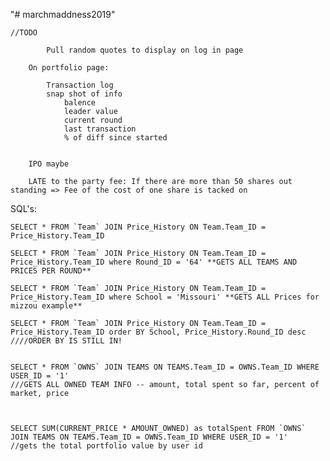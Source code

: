 "# marchmaddness2019" 


	//TODO 
			
			Pull random quotes to display on log in page
			
		On portfolio page: 
			
			Transaction log
			snap shot of info
				balence
				leader value 
				current round 
				last transaction
				% of diff since started 
		
		
		IPO maybe

		LATE to the party fee: If there are more than 50 shares out standing => Fee of the cost of one share is tacked on 
		

SQL's:

	SELECT * FROM `Team` JOIN Price_History ON Team.Team_ID = Price_History.Team_ID
	
	SELECT * FROM `Team` JOIN Price_History ON Team.Team_ID = Price_History.Team_ID where Round_ID = '64' **GETS ALL TEAMS AND PRICES PER ROUND**
	
	SELECT * FROM `Team` JOIN Price_History ON Team.Team_ID = Price_History.Team_ID where School = 'Missouri' **GETS ALL Prices for mizzou example**
	
	SELECT * FROM `Team` JOIN Price_History ON Team.Team_ID = Price_History.Team_ID order BY School, Price_History.Round_ID desc ////ORDER BY IS STILL IN!
	
	
	SELECT * FROM `OWNS` JOIN TEAMS ON TEAMS.Team_ID = OWNS.Team_ID WHERE USER_ID = '1'
	///GETS ALL OWNED TEAM INFO -- amount, total spent so far, percent of market, price 
	


	SELECT SUM(CURRENT_PRICE * AMOUNT_OWNED) as totalSpent FROM `OWNS` JOIN TEAMS ON TEAMS.Team_ID = OWNS.Team_ID WHERE USER_ID = '1'
	//gets the total portfolio value by user id

